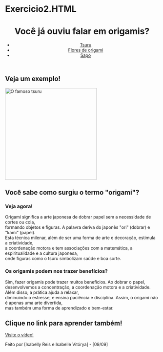 # Exercicio2.HTML
<!DOCTYPE html>
<html lang="pt-br">
<head>
    <meta charset="UTF-8">
    <meta name="viewport" content="width=device-width, initial-scale=1.0">
    <title>Origamisa</title>
</head>
<body>

 <header>
        <h1>Você já ouviu falar em origamis?</h1>
        <nav>
            <ul>
                <li><a href="#">Tsuru</a></li>
                <li><a href="#">Flores de origami</a></li>
                <li><a href="#">Sapo</a></li>
            </ul>
        </nav>
    </header>

<main>
        <section>
            <h2>Veja um exemplo!</h2>
            <img src="https://i.pinimg.com/474x/9c/5e/f5/9c5ef5e7cf02ad1d51919c6bc61ec799.jpg" alt="O famoso tsuru" width="300">
        </section>

   <section>
            <h2>Você sabe como surgiu o termo "origami"?</h2>
            <article>
                <h3>Veja agora!</h3>
                <p>Origami significa a arte japonesa de dobrar papel sem a necessidade de cortes ou cola, <br>formando objetos e figuras. A palavra deriva do japonês "ori" (dobrar) e "kami" (papel).<br> Esta técnica milenar, além de ser uma forma de arte e decoração, estimula a criatividade,<br> a coordenação motora e tem associações com a matemática, a espiritualidade e a cultura japonesa,<br> onde figuras como o tsuru simbolizam saúde e boa sorte.</p>
            </article>

  <article>
                <h3>Os origamis podem nos trazer benefícios?</h3>
                <p>Sim, fazer origamis pode trazer muitos benefícios. Ao dobrar o papel,<br>desenvolvemos a concentração, a coordenação motora e a criatividade. Além disso, a prática ajuda a relaxar,<br>diminuindo o estresse, e ensina paciência e disciplina. Assim, o origami não é apenas uma arte divertida,<br> mas também uma forma de aprendizado e bem-estar.

 </p>
            </article>
         </section>
  <h2> Clique no link para aprender também!</h2>
  <a href="https://www.youtube.com/watch?v=PbRjiPm7w38">Visite o vídeo!</a>
    </main>

  <footer>
        <p>Feito por [Isabelly Reis e Isabelle Vitórya] - [09/09]</p>
    </footer>

</body>
</html>
